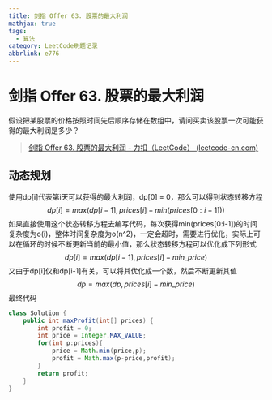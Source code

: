 ```yaml
---
title: 剑指 Offer 63. 股票的最大利润
mathjax: true
tags:
  - 算法
category: LeetCode刷题记录
abbrlink: e776
---
```

# 剑指 Offer 63. 股票的最大利润

假设把某股票的价格按照时间先后顺序存储在数组中，请问买卖该股票一次可能获得的最大利润是多少？

> [剑指 Offer 63. 股票的最大利润 - 力扣（LeetCode） (leetcode-cn.com)](https://leetcode-cn.com/problems/gu-piao-de-zui-da-li-run-lcof/)

<!-- more -->

## 动态规划

使用dp[i]代表第i天可以获得的最大利润，dp[0] = 0，那么可以得到状态转移方程
$$
dp[i] = max(dp[i-1],prices[i]-min(prices[0:i-1]))
$$
如果直接使用这个状态转移方程去编写代码，每次获得min(prices[0:i-1])的时间复杂度为o(i)，整体时间复杂度为o(n^2)，一定会超时，需要进行优化，实际上可以在循环的时候不断更新当前的最小值，那么状态转移方程可以优化成下列形式
$$
dp[i] = max(dp[i-1],prices[i]-min\_price)
$$
又由于dp[i]仅和dp[i-1]有关，可以将其优化成一个数，然后不断更新其值
$$
dp = max(dp,prices[i]-min\_price)
$$
最终代码

```java
class Solution {
    public int maxProfit(int[] prices) {
        int profit = 0;
        int price = Integer.MAX_VALUE;
        for(int p:prices){
            price = Math.min(price,p);
            profit = Math.max(p-price,profit);
        }
        return profit;
    }
}
```

